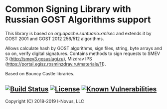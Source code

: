 Common Signing Library with Russian GOST Algorithms support
=======================================

This library is based on *org.apache.santuario:xmlsec* and extends it by GOST 2001 and GOST 2012 256/512 algorithms.

Allows calculate hash by GOST algorithms, sign files, string, byte arrays and so on, verify digital signatures.
Contains methods to sign requests to SMEV 3 (http://smev3.gosuslugi.ru),
Mizdrav IPS (https://portal.egisz.rosminzdrav.ru/materials/11).  

Based on Bouncy Castle libraries.  

[![Build Status](https://travis-ci.com/i-novus-llc/common-sign-gost.svg?branch=master)](https://travis-ci.com/i-novus-llc/common-sign-gost)
[![License](https://img.shields.io/badge/License-Apache%202.0-blue.svg)](https://opensource.org/licenses/Apache-2.0)
[![Known Vulnerabilities](https://snyk.io/test/github/i-novus-llc/common-sign-gost/badge.svg)](https://snyk.io/test/github/i-novus-llc/common-sign-gost)
----
Copyright (C) 2018-2019 I-Novus, LLC
